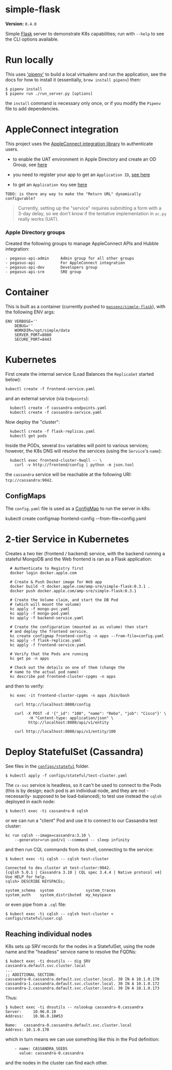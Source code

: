 # simple-flask

__Version:__ `0.4.0`

Simple [Flask](https://flask.io) server to demonstrate K8s capabilities; run with `--help`
to see the CLI options available.

# Run locally

This uses ['pipenv'](https://docs.pipenv.org) to build a local virtualenv and run the application, see the docs for how to install it (essentially, `brew install pipenv`) then:

    $ pipenv install
    $ pipenv run ./run_server.py [options]

the `install` command is necessary only once, or if you modify the `Pipenv` file to add dependencies.


# AppleConnect integration

This project uses the [AppleConnect integration library](https://github.pie.apple.com/python-frameworks/flask-appleconnect) to authenticate users.

- to enable the UAT environment in Apple Directory and create an OD Group, see [here](https://connectme.apple.com/docs/DOC-1436323)

- you need to register your app to get an `Application ID`, [see here](https://idms.apple.com/IdmsServiceApp/#/createapp)

- to get an `Application Key` see [here](https://connectme.apple.com/docs/DOC-1138451)


`TODO: is there any way to make the "Return URL" dynamically configurable?`

> Currently, setting up the "service" requires submitting a form with a 3-day delay, so we don't 
know if the tentative implementation in `ac.py` really works (UAT).

### Apple Directory groups

Created the following groups to manage AppleConnect APIs and Hubble integration:

    - pegasus-api-admin     Admin group for all other groups
    - pegasus-api           For AppleConnect integration
    - pegasus-api-dev       Developers group
    - pegasus-api-sre       SRE group
    

# Container

This is built as a container (currently pushed to
[`massenz/simple-flask`](https://hub.docker.com/r/massenz/simple-flask)), with the following ENV
args:

    ENV VERBOSE=''
        DEBUG=''
        WORKDIR=/opt/simple/data
        SERVER_PORT=8080
        SECURE_PORT=8443


# Kubernetes

First create the internal service (Load Balances the `ReplicaSet` started below):

    kubectl create -f frontend-service.yaml

and an external service (via `Endpoints`):

      kubectl create -f cassandra-endpoints.yaml
      kubectl create -f cassandra-service.yaml

Now deploy the "cluster":

      kubectl create -f flask-replicas.yaml
      kubectl get pods

Inside the PODs, several `Env` variables will point to various services; however,
the K8s DNS will resolve the services (using the `Service`'s `name`):

      kubectl exec frontend-cluster-9wqll -- \
        curl -v http://frontend/config | python -m json.tool

the `cassandra` service will be reachable at the following URI: `tcp://cassandra:9042`.


## ConfigMaps

The `config.yaml` file is used as a [ConfigMap](https://kubernetes.io/docs/tasks/configure-pod-container/configure-pod-configmap/) to run the server in k8s:

  kubectl create configmap frontend-config --from-file=config.yaml


# 2-tier Service in Kubernetes

Creates a two tier (frontend / backend) service, with the backend running a stateful MongoDB and the Web frontend is ran as a Flask application:

```
  # Authenticate to Registry first
  docker login docker.apple.com

  # Create & Push Docker image for Web app
  docker build -t docker.apple.com/amp-sre/simple-flask:0.3.1 .
  docker push docker.apple.com/amp-sre/simple-flask:0.3.1
```

```
  # Create the Volume claim, and start the DB Pod
  # (which will mount the volume)
  kc apply -f mongo-pvc.yaml
  kc apply -f mongo-pod.yaml
  kc apply -f backend-service.yaml
```
```
  # Create the configuration (mounted as as volume) then start
  # and deploy the frontend service.
  kc create configmap frontend-config -n apps --from-file=config.yaml
  kc apply -f flask-replicas.yaml
  kc apply -f frontend-service.yaml
```
```
  # Verify that the Pods are running
  kc get po -n apps

  # Check out the details on one of them (change the
  # name to the actual pod name)
  kc describe pod frontend-cluster-cpgms -n apps
```

and then to verify:

```
  kc exec -it frontend-cluster-cpgms -n apps /bin/bash

    curl http://localhost:8080/config

    curl -X POST -d '{"_id": "100", "name": "Rebo", "job": "Cisco"}' \
          -H "Content-type: application/json" \
          http://localhost:8080/api/v1/entity

    curl http://localhost:8080/api/v1/entity/100
```

# Deploy StatefulSet (Cassandra)

See files in the [`configs/stateful`](configs/stateful) folder.

    $ kubectl apply -f configs/stateful/test-cluster.yaml

The `cx-svc` service is headless, so it can't be used to connect to the Pods (this is by design; 
each pod is an individual node, and they are not -necessarily- supposed to be load-balanced); to
test use instead the `cqlsh` deployed in each node:

    $ kubectl exec -ti cassandra-0 cqlsh

or we can run a "client" Pod and use it to connect to our Cassandra test cluster:

    kc run cqlsh --image=cassandra:3.10 \
        --generator=run-pod/v1 --command -- sleep infinity

and then run CQL commands from its shell, connecting to the service:

    $ kubect exec -ti cqlsh -- cqlsh test-cluster
   
    Connected to dev_cluster at test-cluster:9042.
    [cqlsh 5.0.1 | Cassandra 3.10 | CQL spec 3.4.4 | Native protocol v4]
    Use HELP for help.
    cqlsh> DESCRIBE KEYSPACEs;
    
    system_schema  system              system_traces
    system_auth    system_distributed  my_keyspace  

or even pipe from a `.cql` file:

    $ kubect exec -ti cqlsh -- cqlsh test-cluster < configs/stateful/user.cql
    
## Reaching individual nodes

K8s sets up SRV records for the nodes in a StatefulSet, using the node name and the
"headless" service name to resolve the FQDNs:

    $ kubect exec -ti dnsutils -- dig SRV cassandra.default.svc.cluster.local               
    ...
    ;; ADDITIONAL SECTION:
    cassandra-0.cassandra.default.svc.cluster.local. 30 IN A 10.1.0.170
    cassandra-1.cassandra.default.svc.cluster.local. 30 IN A 10.1.0.172
    cassandra-2.cassandra.default.svc.cluster.local. 30 IN A 10.1.0.173

Thus:

    $ kubect exec -ti dnsutils -- nslookup cassandra-0.cassandra
    Server:		10.96.0.10
    Address:	10.96.0.10#53
    
    Name:	cassandra-0.cassandra.default.svc.cluster.local
    Address: 10.1.0.170

which in turn means we can use something like this in the Pod definition:

        - name: CASSANDRA_SEEDS
          value: cassandra-0.cassandra

and the nodes in the cluster can find each other.
